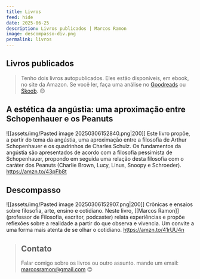 ```yaml
---
title: Livros
feed: hide
date: 2025-06-25
description: Livros publicados | Marcos Ramon
image: descompasso-div.png
permalink: livros
---
```


## Livros publicados

> Tenho dois livros autopublicados. Eles estão disponíveis, em ebook, no site da Amazon. Se você ler, faça uma análise no [Goodreads](https://www.goodreads.com/author/show/16012578.Marcos_Ramon) ou [Skoob](https://www.skoob.com.br/descompasso-841935ed847109.html). 😊

## A estética da angústia: uma aproximação entre Schopenhauer e os Peanuts

![[assets/img/Pasted image 20250306152840.png|200]]
Este livro propõe, a partir do tema da angústia, uma aproximação entre a filosofia de Arthur Schopenhauer e os quadrinhos de Charles Schulz. Os fundamentos da angústia são apresentados de acordo com a filosofia pessimista de Schopenhauer, propondo em seguida uma relação desta filosofia com o caráter dos Peanuts (Charlie Brown, Lucy, Linus, Snoopy e Schroeder). https://amzn.to/43pFb8t

## Descompasso

![[assets/img/Pasted image 20250306152907.png|200]]
Crônicas e ensaios sobre filosofia, arte, ensino e cotidiano. Neste livro, [[Marcos Ramon]] (professor de Filosofia, escritor, podcaster) relata experiências e propõe reflexões sobre a realidade a partir do que observa e vivencia. Um convite a uma forma mais atenta de se olhar o cotidiano. https://amzn.to/41rUU4n

> ## Contato
> Falar comigo sobre os livros ou outro assunto. mande um email: marcosramon@gmail.com 😊
 